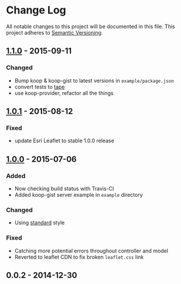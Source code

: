 # Change Log
All notable changes to this project will be documented in this file.
This project adheres to [Semantic Versioning](http://semver.org/).

## [1.1.0] - 2015-09-11

### Changed
* Bump koop & koop-gist to latest versions in `example/package.json`
* convert tests to [tape](https://github.com/substack/tape)
* use koop-provider, refactor all the things

## [1.0.1] - 2015-08-12

### Fixed
* update Esri Leaflet to stable 1.0.0 release

## [1.0.0] - 2015-07-06

### Added
* Now checking build status with Travis-CI
* Added koop-gist server example in `example` directory

### Changed
* Using [standard](https://github.com/feross/standard) style

### Fixed
* Catching more potential errors throughout controller and model
* Reverted to leaflet CDN to fix broken `leaflet.css` link

## 0.0.2 - 2014-12-30

[1.1.0]: https://github.com/koopjs/koop-gist/compare/v1.0.1...v1.1.0
[1.0.1]: https://github.com/koopjs/koop-gist/compare/v1.0.0...v1.0.1
[1.0.0]: https://github.com/koopjs/koop-gist/compare/v0.0.2...v1.0.0
